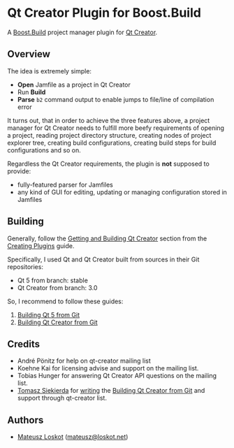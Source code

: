 Qt Creator Plugin for Boost.Build
=================================

A [Boost.Build](http://www.boost.org/boost-build2/) project manager plugin for 
[Qt Creator](http://qt-project.org/wiki/Category:Tools::QtCreator).

Overview
--------

The idea is extremely simple:

* **Open** Jamfile as a project in Qt Creator
* Run **Build**
* **Parse** ```b2``` command output to enable jumps to file/line of compilation error 

It turns out, that in order to achieve the three features above, a project manager for
Qt Creator needs to fulfill more beefy requirements of opening a project,
reading project directory structure, creating nodes of project explorer tree,
creating build configurations, creating build steps for build configurations and so on.

Regardless the Qt Creator requirements, the plugin is **not** supposed to provide:

* fully-featured parser for Jamfiles 
* any kind of GUI for editing, updating or managing configuration stored in Jamfiles

Building
--------

Generally, follow the 
[Getting and Building Qt Creator](http://doc-snapshot.qt-project.org/qtcreator-extending/getting-and-building.html)
section from the [Creating Plugins](http://doc-snapshot.qt-project.org/qtcreator-extending/creating-plugins.html) guide.

Specifically, I used Qt and Qt Creator built from sources in their Git repositories:

* Qt 5 from branch: stable
* Qt Creator from branch: 3.0

So, I recommend to follow these guides:

1. [Building Qt 5 from Git](http://qt-project.org/wiki/Building_Qt_5_from_Git)
1. [Building Qt Creator from Git](http://qt-project.org/wiki/Building-Qt-Creator-from-Git)

Credits
-------

* André Pönitz for help on qt-creator mailing list
* Koehne Kai for licensing advise and support on the mailing list.
* Tobias Hunger for answering Qt Creator API questions on the mailing list.
* [Tomasz Siekierda](http://sierdzio.com/) for 
  [writing](http://lists.qt-project.org/pipermail/qt-creator/2013-October/002859.html)
  the [Building Qt Creator from Git](http://qt-project.org/wiki/Building-Qt-Creator-from-Git)
  and support through qt-creator list.

Authors
-------

* [Mateusz Loskot](http://mateusz.loskot.net) (mateusz@loskot.net)
